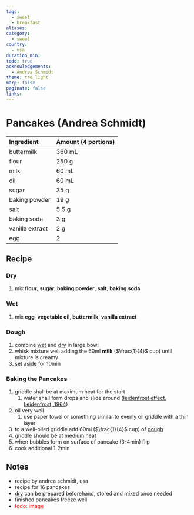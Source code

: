 ```yaml
---
tags:
  - sweet
  - breakfast
aliases: 
category:
  - sweet
country:
  - usa
duration_min: 
todo: true
acknowledgements:
  - Andrea Schmidt
theme: tre_light
marp: false
paginate: false
links:
---
```


# Pancakes (Andrea Schmidt)


|Ingredient|Amount (4 portions)|
| :- | :- |
|buttermilk|360 mL|
|flour|250 g|
|milk|60 mL|
|oil|60 mL|
|sugar|35 g|
|baking powder|19 g|
|salt|5.5 g|
|baking soda|3 g|
|vanilla extract|2 g|
|egg|2|

## Recipe
### Dry
1. mix **flour**, **sugar**, **baking powder**, **salt**, **baking soda**

### Wet
1. mix **egg**, **vegetable oil**, **buttermilk**, **vanilla extract**

### Dough
1. combine [wet](#wet) and [dry](#dry) in large bowl
1. whisk mixture well adding the 60ml **milk** ($\frac{1}{4}$ cup) until mixture is creamy
1. set aside for 10min

### Baking the Pancakes
1. griddle shall be at maximum heat for the start
    1. water shall form drops and slide around ([leidenfrost effect](https://en.wikipedia.org/wiki/Leidenfrost_effect), [Leidenfrost, 1964](../references/references.pdf))
2. oil very well
    1. use paper towel or something similar to evenly oil griddle with a thin layer
3. to a well-oiled griddle add 60ml ($\frac{1}{4}$ cup) of [dough](#dough)
4. griddle should be at medium heat
5. when bubbles form on surface of pancake (3-4min) flip
6. cook additional 1-2min

## Notes

* recipe by andrea schmidt, usa
* recipe for 16 pancakes
* [dry](#dry) can be prepared beforehand, stored and mixed once needed
* finished pancakes freeze well
* <font color=red>todo: image</font>

